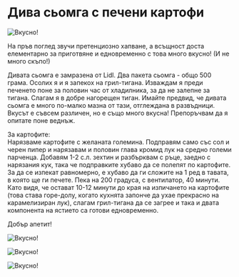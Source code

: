 # Дива сьомга с печени картофи

![Вкусно!](/images/2019/09/4.jpg "Да Ви е сладко!")

<p>На пръв поглед звучи претенциозно хапване, а всъщност доста елементарно за приготвяне и едновременно с това много вкусно! (И не много скъпо!)</p>
<p>Дивата сьомга е замразена от Lidl. Два пакета сьомга - общо 500 грама. Осолих я и я запекох на грил-тигана. Изваждам я преди печенето поне за половин час от хладилника, за да не залепне за тигана. Слагам я в добре нагорещен тиган. Имайте предвид, че дивата сьомга е много по-малко мазна от тази, отглеждана в развъдници. Вкусът е съвсем различен, но е също много вкусна! Препоръчвам да я опитате поне веднъж.</p>
<p>За картофите:<br />Нарязваме картофите с желаната големина. Подправям само със сол и черен пипер и нарязавам и половин глава кромид лук на средно големи парченца. Добавям 1-2 с.л. зехтин и разбърквам с ръце, заедно с нарязания кук, така че подправките хубаво да се полепят по картофите. За да се изпекат равномерно, е хубаво да ги сложите на 1 ред в тавата, в която ще ги печете. Пека на 200 градуса, с вентилатор, 40 минути. Като видя, че остават 10-12 минути до края на изпичането на картофите (това става горе-долу, когато кухнята запонче да ухае прекрасно на карамелизиран лук), слагам грил-тигана да се загрее и така и двата компонента на ястието са готови едновременно.</p>
<p>Добър апетит!</p>

![Вкусно!](/images/2019/09/3.jpg "Да Ви е сладко!")

![Вкусно!](/images/2019/09/2.jpg "Да Ви е сладко!")

![Вкусно!](/images/2019/09/1.jpg "Да Ви е сладко!")

